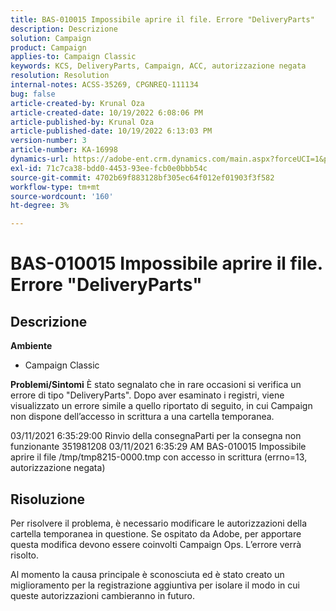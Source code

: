 ```yaml
---
title: BAS-010015 Impossibile aprire il file. Errore "DeliveryParts"
description: Descrizione
solution: Campaign
product: Campaign
applies-to: Campaign Classic
keywords: KCS, DeliveryParts, Campaign, ACC, autorizzazione negata
resolution: Resolution
internal-notes: ACSS-35269, CPGNREQ-111134
bug: false
article-created-by: Krunal Oza
article-created-date: 10/19/2022 6:08:06 PM
article-published-by: Krunal Oza
article-published-date: 10/19/2022 6:13:03 PM
version-number: 3
article-number: KA-16998
dynamics-url: https://adobe-ent.crm.dynamics.com/main.aspx?forceUCI=1&pagetype=entityrecord&etn=knowledgearticle&id=27565ff7-d84f-ed11-bba2-00224808679b
exl-id: 71c7ca38-bdd0-4453-93ee-fcb0e0bbb54c
source-git-commit: 4702b69f883128bf305ec64f012ef01903f3f582
workflow-type: tm+mt
source-wordcount: '160'
ht-degree: 3%

---
```


# BAS-010015 Impossibile aprire il file. Errore &quot;DeliveryParts&quot;

## Descrizione

<b>Ambiente</b>
- Campaign Classic



<b>Problemi/Sintomi</b>
È stato segnalato che in rare occasioni si verifica un errore di tipo &quot;DeliveryParts&quot;. Dopo aver esaminato i registri, viene visualizzato un errore simile a quello riportato di seguito, in cui Campaign non dispone dell’accesso in scrittura a una cartella temporanea.

03/11/2021 6:35:29:00 Rinvio della consegnaParti per la consegna non funzionante 351981208 03/11/2021 6:35:29 AM BAS-010015 Impossibile aprire il file /tmp/tmp8215-0000.tmp con accesso in scrittura (errno=13, autorizzazione negata)




## Risoluzione


Per risolvere il problema, è necessario modificare le autorizzazioni della cartella temporanea in questione. Se ospitato da Adobe, per apportare questa modifica devono essere coinvolti Campaign Ops. L’errore verrà risolto.

Al momento la causa principale è sconosciuta ed è stato creato un miglioramento per la registrazione aggiuntiva per isolare il modo in cui queste autorizzazioni cambieranno in futuro.
